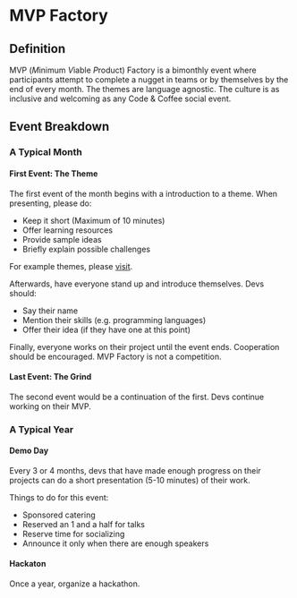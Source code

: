 # MVP Factory

## Definition

MVP (*M*inimum *V*iable *P*roduct) Factory is a bimonthly event where participants attempt to complete a nugget in teams or by themselves by the end of every month. The themes are language agnostic. The culture is as inclusive and welcoming as any Code & Coffee social event.

## Event Breakdown

### A Typical Month

#### First Event: The Theme

The first event of the month begins with a introduction to a theme. When presenting, please do:

- Keep it short (Maximum of 10 minutes)
- Offer learning resources
- Provide sample ideas
- Briefly explain possible challenges

For example themes, please [visit](THEME_LIST.md).

Afterwards, have everyone stand up and introduce themselves. Devs should:

- Say their name
- Mention their skills (e.g. programming languages)
- Offer their idea (if they have one at this point)

Finally, everyone works on their project until the event ends. Cooperation should be encouraged. MVP Factory is not a competition.

#### Last Event: The Grind

The second event would be a continuation of the first. Devs continue working on their MVP.

### A Typical Year

#### Demo Day

Every 3 or 4 months, devs that have made enough progress on their projects can do a short presentation (5-10 minutes) of their work.

Things to do for this event:

- Sponsored catering
- Reserved an 1 and a half for talks
- Reserve time for socializing
- Announce it only when there are enough speakers

#### Hackaton

Once a year, organize a hackathon.
